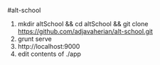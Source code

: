 #alt-school

 1. mkdir altSchool && cd altSchool && git clone https://github.com/adjavaherian/alt-school.git
 2. grunt serve
 3. http://localhost:9000
 4. edit contents of ./app
